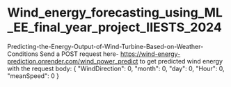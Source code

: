 # Wind_energy_forecasting_using_ML_EE_final_year_project_IIESTS_2024
Predicting-the-Energy-Output-of-Wind-Turbine-Based-on-Weather-Conditions
Send a POST request here- https://wind-energy-prediction.onrender.com/wind_power_predict to get predicted wind energy with the request body:
{
  "WindDirection": 0,
  "month": 0,
  "day": 0,
  "Hour": 0,
  "meanSpeed": 0
}
